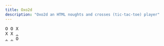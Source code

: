```yaml
---
title: Oxo2d 
description: "Oxo2d an HTML noughts and crosses (tic-tac-toe) player"
---
```


<pre class="oxo2d">
O O X
X X <a href="../d/">.</a>
<a href="../8/">.</a> <a href="../b/">.</a> O
</pre>
